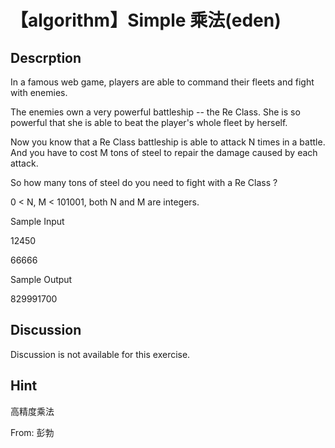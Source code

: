 # 【algorithm】Simple 乘法(eden)

## Descrption
In a famous web game, players are able to command their fleets and fight with
enemies.

The enemies own a very powerful battleship -- the Re Class. She is so powerful
that she is able to beat the player's whole fleet by herself.

Now you know that a Re Class battleship is able to attack N times in a battle.
And you have to cost M tons of steel to repair the damage caused by each
attack.

So how many tons of steel do you need to fight with a Re Class ?

0 < N, M < 101001, both N and M are integers.



Sample Input

12450

66666



Sample Output

829991700

## Discussion
Discussion is not available for this exercise.

## Hint
高精度乘法

From: 彭勃